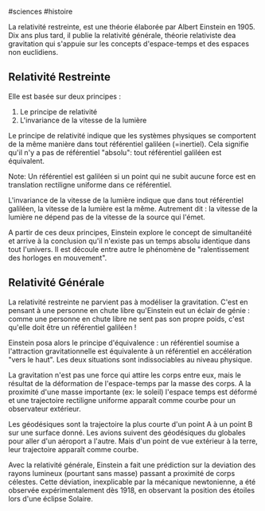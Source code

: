#sciences #histoire 

La relativité restreinte, est une théorie élaborée par Albert Einstein en 1905. Dix ans plus tard, il publie la relativité générale, théorie relativiste dea gravitation qui s'appuie sur les concepts d'espace-temps et des espaces non euclidiens.

## Relativité Restreinte
Elle est basée sur deux principes :

1) Le principe de relativité
2) L'invariance de la vitesse de la lumière

Le principe de relativité indique que les systèmes physiques se comportent de la même manière dans tout référentiel galiléen (=inertiel). Cela signifie qu'il n'y a pas de référentiel "absolu": tout référentiel galiléen est équivalent.

Note: Un référentiel est galiléen si un point qui ne subit aucune force est en translation rectiligne uniforme dans ce référentiel.

L'invariance de la vitesse de la lumière indique que dans tout référentiel galiléen, la vitesse de la lumière est la même. Autrement dit : la vitesse de la lumière ne dépend pas de la vitesse de la source qui l'émet.

A partir de ces deux principes, Einstein explore le concept de simultanéité et arrive à la conclusion qu'il n'existe pas un temps absolu identique dans tout l'univers. Il est découle entre autre le phénomène de "ralentissement des horloges en mouvement".

## Relativité Générale
La relativité restreinte ne parvient pas à modéliser la gravitation. C'est en pensant à une personne en chute libre qu'Einstein eut un éclair de génie : comme une personne en chute libre ne sent pas son propre poids, c'est qu'elle doit être un référentiel galiléen !

Einstein posa alors le principe d'équivalence : un référentiel soumise a l'attraction gravitationnelle est équivalente à un référentiel en accélération "vers le haut". Les deux situations sont indissociables au niveau physique.

La gravitation n'est pas une force qui attire les corps entre eux, mais le résultat de la déformation de l'espace-temps par la masse des corps. A la proximité d'une masse importante (ex: le soleil) l'espace temps est déformé et une trajectoire rectiligne uniforme apparaît comme courbe pour un observateur extérieur.

Les géodésiques sont la trajectoire la plus courte d'un point A à un point B sur une surface donné. Les avions suivent des géodésiques du globales pour aller d'un aéroport a l'autre. Mais d'un point de vue extérieur à la terre, leur trajectoire apparaît comme courbe.

Avec la relativité générale, Einstein a fait une prédiction sur la deviation des rayons lumineux (pourtant sans masse) passant a proximité de corps célestes. Cette déviation, inexplicable par la mécanique newtonienne, a été observée expérimentalement dès 1918, en observant la position des étoiles lors d'une éclipse Solaire.

